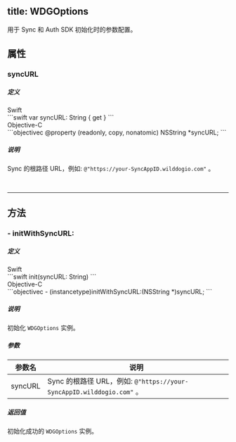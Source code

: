 title: WDGOptions
---

用于 Sync 和 Auth SDK 初始化时的参数配置。


## 属性

### syncURL

##### 定义

<div class="swift-lan">Swift</div>```swift
var syncURL: String { get }
```
<div class="objectivec-lan">Objective-C</div>```objectivec
@property (readonly, copy, nonatomic) NSString *syncURL;
```

##### 说明

 Sync 的根路径 URL，例如: `@"https://your-SyncAppID.wilddogio.com"` 。

</br>

---





## 方法

### - initWithSyncURL:

##### 定义

<div class="swift-lan">Swift</div>```swift
init(syncURL: String)
```
<div class="objectivec-lan">Objective-C</div>```objectivec
- (instancetype)initWithSyncURL:(NSString *)syncURL;
```

##### 说明

初始化 `WDGOptions` 实例。

##### 参数

 参数名 | 说明 
---|---
syncURL| Sync 的根路径 URL，例如: `@"https://your-SyncAppID.wilddogio.com"` 。




##### 返回值

初始化成功的 `WDGOptions` 实例。



